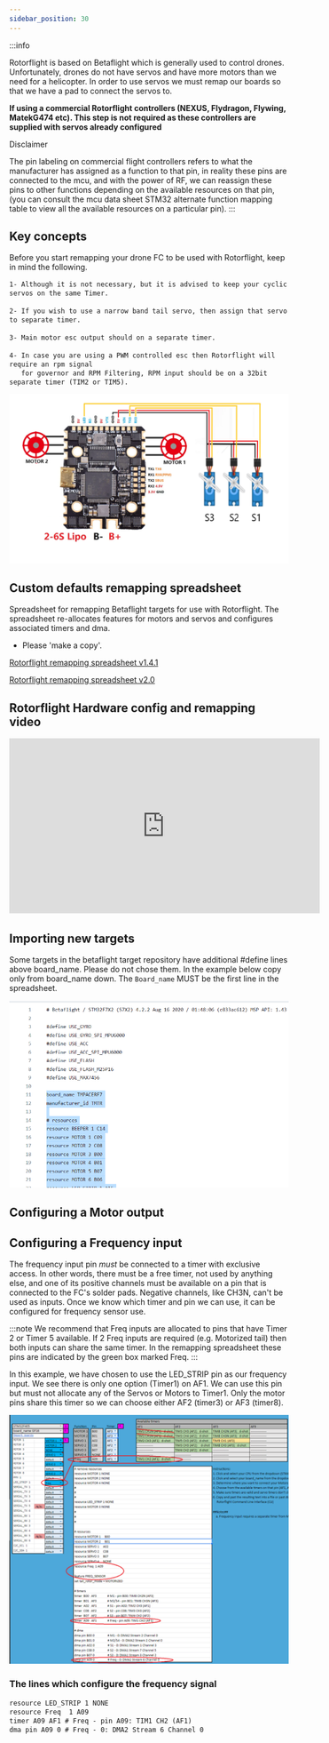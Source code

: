```yaml
---
sidebar_position: 30
---
```

:::info 

Rotorflight is based on Betaflight which is generally used to control drones. Unfortunately, drones do not have servos and have more motors than we need for a helicopter. In order to use servos we must remap our boards so that we have a pad to connect the servos to.

**If using a commercial Rotorflight controllers (NEXUS, Flydragon, Flywing, MatekG474 etc). This step is not required as these controllers are supplied with servos already configured**

Disclaimer

The pin labeling on commercial flight controllers refers to what the manufacturer has assigned as a function to that pin, in reality these pins are connected to the mcu, and with the power of RF, we can reassign these pins to other functions depending on the available resources on that pin, (you can consult the mcu data sheet STM32 alternate function mapping table to view all the available resources on a particular pin).
:::

## Key concepts

Before you start remapping your drone FC to be used with Rotorflight, keep in mind the following.

    1- Although it is not necessary, but it is advised to keep your cyclic servos on the same Timer.

    2- If you wish to use a narrow band tail servo, then assign that servo to separate timer.

    3- Main motor esc output should on a separate timer.

    4- In case you are using a PWM controlled esc then Rotorflight will require an rpm signal
       for governor and RPM Filtering, RPM input should be on a 32bit separate timer (TIM2 or TIM5).

![Mixer Tab](./img/remapping-1.png)

## Custom defaults remapping spreadsheet
Spreadsheet for remapping Betaflight targets for use with Rotorflight. The spreadsheet re-allocates features for motors and servos and configures associated timers and dma.

* Please 'make a copy'. 

[Rotorflight remapping spreadsheet v1.4.1](https://docs.google.com/spreadsheets/d/1m-DhCcTTKnMhXicMjBQc5EqCSAowDk0TqXpZUyZq--A/edit?usp=drivesdk)

[Rotorflight remapping spreadsheet v2.0](https://docs.google.com/spreadsheets/d/1HyrgZuycS6S4s6TsFGkf90Z2PnO5yLcSx2tpa1-f1Vs/edit?usp=sharing)

## Rotorflight Hardware config and remapping video
<iframe width="560" height="315" src="https://www.youtube.com/embed/TNAeDaAjzfQ" title="YouTube video player" frameborder="0" allow="accelerometer; autoplay; clipboard-write; encrypted-media; gyroscope; picture-in-picture; web-share" allowfullscreen></iframe>

## Importing new targets 
Some targets in the betaflight target repository have additional #define lines above board_name. Please do not chose them. In the example below copy only from board_name down. The ``Board_name`` MUST be the first line in the spreadsheet.

![Mixer Tab](./img/remapping-2.png)

 ## Configuring a Motor output

 
 ## Configuring a Frequency input

The frequency input pin _must_ be connected to a timer with exclusive access.
In other words, there must be a free timer, not used by anything else, and one of its positive channels must be available
on a pin that is connected to the FC's solder pads. Negative channels, like CH3N, can't be used as inputs. Once we know which timer and pin we can use, it can be configured for
frequency sensor use. 

:::note
We recommend that Freq inputs are allocated to pins that have Timer 2 or Timer 5 available. If 2 Freq inputs are required (e.g. Motorized tail) then both inputs can share the same timer. In the remapping spreadsheet these pins are indicated by the green box marked Freq.
:::

In this example, we have chosen to use the LED_STRIP pin as our frequency input. We see there is only one option (Timer1) on AF1. We can use this pin but must not allocate any of the Servos or Motors to Timer1. Only the motor pins share this timer so we can choose either AF2 (timer3) or AF3 (timer8).

![frequency_1](./img/frequency_1.png)

### The lines which configure the frequency signal
```
resource LED_STRIP 1 NONE
resource Freq  1 A09
timer A09 AF1 # Freq - pin A09: TIM1 CH2 (AF1)
dma pin A09 0 # Freq - 0: DMA2 Stream 6 Channel 0

```


